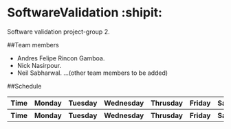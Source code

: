 # SoftwareValidation :shipit:
Software validation project-group 2.

##Team members
- Andres Felipe Rincon Gamboa.
- Nick Nasirpour.
- Neil Sabharwal. 
...(other team members to be added)


##Schedule
<table width="90%" align="center" >
    <div id="h_nav">
    <tr>
        <th>Time</th>
        <th>Monday</th>
        <th>Tuesday</th>
        <th>Wednesday</th>
        <th>Thrusday</th>
        <th>Friday</th>
        <th>Saturday</th>
    </tr>
</div>  
<div id="h_nav">
    <tr>
        <th>Time</th>
        <th>Monday</th>
        <th>Tuesday</th>
        <th>Wednesday</th>
        <th>Thrusday</th>
        <th>Friday</th>
        <th>Saturday</th>
    </tr>
</div> 

